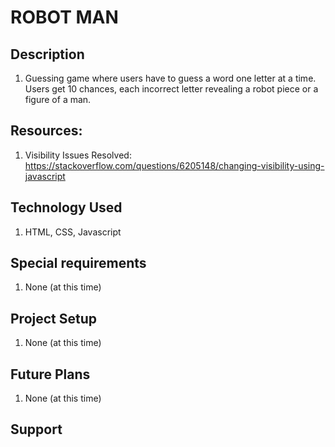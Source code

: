 # ROBOT MAN

## Description

1. Guessing game where users have to guess a word one letter at a time. Users get 10 chances, each incorrect letter revealing a robot piece or a figure of a man.


## Resources:
1. Visibility Issues Resolved: https://stackoverflow.com/questions/6205148/changing-visibility-using-javascript 

## Technology Used
1. HTML, CSS, Javascript

## Special requirements
1. None (at this time)

## Project Setup
1. None (at this time)

## Future Plans
1. None (at this time)

## Support